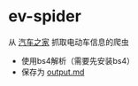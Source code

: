# ev-spider
从 [汽车之家](https://car.autohome.com.cn/diandongche/index.html) 抓取电动车信息的爬虫

- 使用bs4解析（需要先安装bs4）
- 保存为 [output.md](https://github.com/laobaitu/ev-spider/blob/main/output.md)
